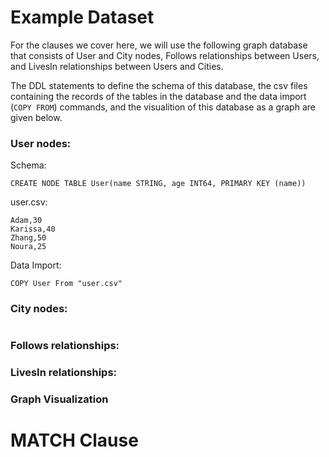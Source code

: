 # Example Dataset
For the clauses we cover here, we will use the following graph database that
consists of User and City nodes, Follows relationships between Users,
and LivesIn relationships between Users and Cities.

The DDL statements to define the schema of this database, the csv files containing
the records of the tables in the database and the data import (`COPY FROM`) commands, 
and the visualition of this database as a graph are given below.


### User nodes:
Schema:
```
CREATE NODE TABLE User(name STRING, age INT64, PRIMARY KEY (name))
```

user.csv:
```
Adam,30
Karissa,40
Zhang,50
Noura,25
```
Data Import:
```
COPY User From "user.csv"
```

### City nodes:
```
```
### Follows relationships:

### LivesIn relationships:

### Graph Visualization

# MATCH Clause
